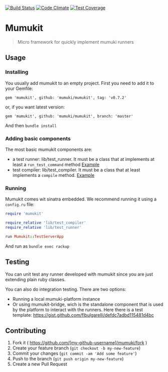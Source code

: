 [![Build Status](https://travis-ci.org/mumuki/mumukit.svg)](https://travis-ci.org/mumuki/mumukit)
[![Code Climate](https://codeclimate.com/github/mumuki/mumukit/badges/gpa.svg)](https://codeclimate.com/github/mumuki/mumukit)
[![Test Coverage](https://codeclimate.com/github/mumuki/mumukit/badges/coverage.svg)](https://codeclimate.com/github/mumuki/mumukit)

# Mumukit

> Micro framework for quickly implement mumuki runners

## Usage

### Installing

You usually add mumukit to an empty project. First you need to add it to your Gemfile:

```
gem 'mumukit', github: 'mumuki/mumukit', tag: 'v0.7.2'
```

or, if you want latest version:


```
gem 'mumukit', github: 'mumuki/mumukit', branch: 'master'
```

And then `bundle install`

### Adding basic components

The most basic mumukit components are:

* a test runner: lib/test_runner. It must be a class that at implements at least a `run_test_command` method [Example](https://github.com/uqbar-project/mumuki-plunit-server/blob/master/lib/test_runner.rb)
* test compiler: lib/test_compiler. It must be a class that at least implements a `compile` method.  [Example](https://github.com/uqbar-project/mumuki-plunit-server/blob/master/lib/test_compiler.rb)

### Running

Mumukit comes wit sinatra embedded. We recommend running it using a `config.ru` file:

```ruby
require 'mumukit'

require_relative 'lib/test_compiler'
require_relative 'lib/test_runner'

run Mumukit::TestServerApp
```

And run as `bundle exec rackup`

## Testing

You can unit test any runner developed with mumukit since you are just extending plain ruby classes.

You can also do integration testing. There are two options:

* Running a local mumuki-platform instance
* Or using mumukit-bridge, wich is the standalone component that is used by the platform to interact with the runners. Here there is a test template: https://gist.github.com/flbulgarelli/defdc7adbd115481d4bc

## Contributing

1. Fork it ( https://github.com/[my-github-username]/mumuki/fork )
2. Create your feature branch (`git checkout -b my-new-feature`)
3. Commit your changes (`git commit -am 'Add some feature'`)
4. Push to the branch (`git push origin my-new-feature`)
5. Create a new Pull Request

